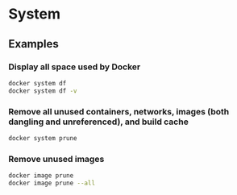 

# System


## Examples

### Display all space used by Docker

```bash
docker system df
docker system df -v
```

### Remove all unused containers, networks, images (both dangling and unreferenced), and build cache

```bash
docker system prune
```

### Remove unused images

```bash
docker image prune
docker image prune --all
```